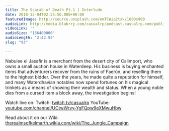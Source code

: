 ```yaml
---
title: The Scarab of Death Pt.1 | Interlude
date: 2018-12-04T02:25:50.000+00:00
featuredImage: http://source.unsplash.com/emTCWiq2txk/1600x900
audioLink: http://media.blubrry.com/casualrp/podcast.casualrp.com/public/Bonus%20Ep%20_%20The%20Scarab%20of%20Death%20Pt%201%20_%20Anyone%20Have%20a%20Clue_.mp3
videoLink: ''
audioSize: "156400000"
audioLength: '2:42:55'
slug: "93"

---
```

Nabulee el Jasafir is a merchant from the desert city of Calimport, who owns a small auction house in Waterdeep. His business is buying enchanted items that adventurers recover from the ruins of Faerûn, and reselling them to the highest bidder. Over the years, he made quite a reputation for himself, and many Waterdhavian notables now spend fortunes on his magical trinkets as a means of showing their wealth and status. When a young noble dies from a cursed item a block away, the investigation begins!

Watch live on:
Twitch: [twitch.tv/casualrp](https://www.twitch.tv/casualrp)
YouTube: [youtube.com/channel/UCtwWrvy-YgFQpw9eXMwuHbw](https://www.youtube.com/channel/UCtwWrvy-YgFQpw9eXMwuHbw)

Read about it on our Wiki: [therealmsofkelmarth.wikia.com/wiki/The_Jungle_Campaign](http://therealmsofkelmarth.wikia.com/wiki/The_Jungle_Campaign)